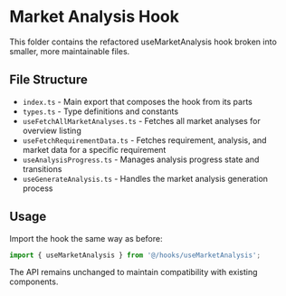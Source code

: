 
# Market Analysis Hook

This folder contains the refactored useMarketAnalysis hook broken into smaller, more maintainable files.

## File Structure

- `index.ts` - Main export that composes the hook from its parts
- `types.ts` - Type definitions and constants
- `useFetchAllMarketAnalyses.ts` - Fetches all market analyses for overview listing
- `useFetchRequirementData.ts` - Fetches requirement, analysis, and market data for a specific requirement
- `useAnalysisProgress.ts` - Manages analysis progress state and transitions
- `useGenerateAnalysis.ts` - Handles the market analysis generation process

## Usage

Import the hook the same way as before:

```typescript
import { useMarketAnalysis } from '@/hooks/useMarketAnalysis';
```

The API remains unchanged to maintain compatibility with existing components.
